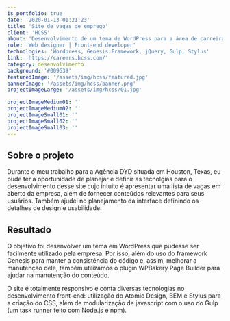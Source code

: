 ```yaml
---
is_portfolio: true
date: '2020-01-13 01:21:23'
title: 'Site de vagas de emprego'
client: 'HCSS'
about: 'Desenvolvimento de um tema de WordPress para a área de carreiras do site, com lista de vagas de emprego e conteúdo diverso.'
role: 'Web designer | Front-end developer'
technologies: 'Wordpress, Genesis Framework, jQuery, Gulp, Stylus'
link: 'https://careers.hcss.com/'
category: desenvolvimento
background: '#009639'
featuredImage: '/assets/img/hcss/featured.jpg'
bannerImage: '/assets/img/hcss/banner.png'
projectImageLarge: '/assets/img/hcss/01.jpg'

projectImageMedium01: ''
projectImageMedium02: ''
projectImageSmall01: ''
projectImageSmall02: ''
projectImageSmall03: ''
---
```

## Sobre o projeto

Durante o meu trabalho para a Agência DYD situada em Houston, Texas, eu pude ter a oportunidade de planejar e definir as tecnolgias para o desenvolvimento desse site cujo intuito é apresentar uma lista de vagas em aberto da empresa, além de fornecer conteúdos relevantes para seus usuários. Também ajudei no planejamento da interface definindo os detalhes de design e usabilidade.

## Resultado

O objetivo foi desenvolver um tema em WordPress que pudesse ser facilmente utilizado pela empresa. Por isso, além do uso do framework Genesis para manter a consistência do código e, assim, melhorar a manutenção dele, também utilizamos o plugin WPBakery Page Builder para ajudar na manutenção do conteúdo.

O site é totalmente responsivo e conta diversas tecnologias no desenvolvimento front-end: utilização do Atomic Design, BEM e Stylus para a criação do CSS, além de modularização de javascript com o uso do Gulp (um task runner feito com Node.js e npm).



